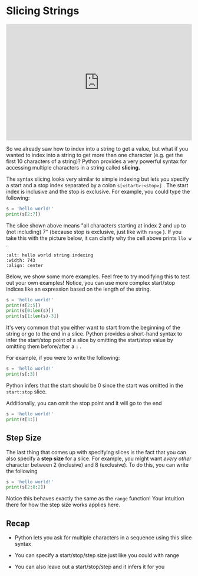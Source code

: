 # Slicing Strings


<div style="position: relative; padding-bottom: 62.5%; height: 0;">
    <iframe src="https://www.loom.com/embed/ab6d2d5e55744fd6b100f1fc9c7d4e74?sharedAppSource=personal_library" frameborder="0" webkitallowfullscreen mozallowfullscreen allowfullscreen style="position: absolute; top: 0; left: 0; width: 100%; height: 100%;"></iframe>
</div>

So we already saw how to index into a string to get a value, but what if you wanted to index into a string to get more than one character (e.g. get the first 10 characters of a string)? Python provides a very powerful syntax for accessing multiple characters in a string called **slicing.**   

The syntax slicing looks very similar to simple indexing but lets you specify a start and a stop index separated by a colon `s[<start>:<stop>]` . The start index is inclusive and the stop is exclusive. For example, you could type the following:  

```python
s = 'hello world!'
print(s[2:7])
```

The slice shown above means "all characters starting at index 2 and up to (not including) 7" (because stop is exclusive, just like with `range` ). If you take this with the picture below, it can clarify why the cell above prints `llo w` .  

```{image} https://static.us.edusercontent.com/files/SQ9WeD8h3lvhbiC8txniO4Rd
:alt: hello world string indexing
:width: 743
:align: center
```

Below, we show some more examples. Feel free to try modifying this to test out your own examples! Notice, you can use more complex start/stop indices like an expression based on the length of the string.  

```python
s = 'hello world!'
print(s[2:5])
print(s[0:len(s)])
print(s[1:len(s)-3])
```

It's very common that you either want to start from the beginning of the string or go to the end in a slice. Python provides a short-hand syntax to infer the start/stop point of a slice by omitting the start/stop value by omitting them before/after a `:` .  

For example, if you were to write the following:  

```python
s = 'hello world!'
print(s[:3])
```

Python infers that the start should be 0 since the start was omitted in the `start:stop` slice.  

Additionally, you can omit the stop point and it will go to the end  

```python
s = 'hello world!'
print(s[3:])
```

##  Step Size  

The last thing that comes up with specifying slices is the fact that you can also specify a **step size** for a slice. For example, you might want *every other* character between 2 (inclusive) and 8 (exclusive). To do this, you can write the following  

```python
s = 'hello world!'
print(s[2:8:2])
```

Notice this behaves exactly the same as the `range` function! Your intuition there for how the step size works applies here.  

##  Recap  

-  Python lets you ask for multiple characters in a sequence using this slice syntax  

-  You can specify a start/stop/step size just like you could with range  

-  You can also leave out a start/stop/step and it infers it for you  


